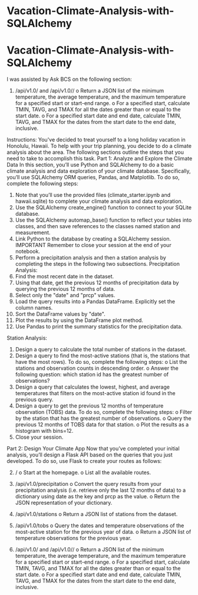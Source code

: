 # Vacation-Climate-Analysis-with-SQLAlchemy

# Vacation-Climate-Analysis-with-SQLAlchemy

I was assisted by Ask BCS on the following section:
1. 	/api/v1.0/<start> and /api/v1.0/<start>/<end>
o Return a JSON list of the minimum temperature, the average temperature, and the maximum temperature for a specified start or start-end range.
o For a specified start, calculate TMIN, TAVG, and TMAX for all the dates greater than or equal to the start date.
o For a specified start date and end date, calculate TMIN, TAVG, and TMAX for the dates from the start date to the end date, inclusive.

Instructions:
You've decided to treat yourself to a long holiday vacation in Honolulu, Hawaii. To help with your trip planning, you decide to do a climate analysis about the area. The following sections outline the steps that you need to take to accomplish this task.
Part 1: Analyze and Explore the Climate Data
In this section, you’ll use Python and SQLAlchemy to do a basic climate analysis and data exploration of your climate database. Specifically, you’ll use SQLAlchemy ORM queries, Pandas, and Matplotlib. To do so, complete the following steps:
1. Note that you’ll use the provided files (climate_starter.ipynb and hawaii.sqlite) to complete your climate analysis and data exploration.
2. Use the SQLAlchemy create_engine() function to connect to your SQLite database.
3. Use the SQLAlchemy automap_base() function to reflect your tables into classes, and then save references to the classes named station and measurement.
4. Link Python to the database by creating a SQLAlchemy session.
IMPORTANT
Remember to close your session at the end of your notebook.
5. Perform a precipitation analysis and then a station analysis by completing the steps in the following two subsections.
Precipitation Analysis:
1. Find the most recent date in the dataset.
2. Using that date, get the previous 12 months of precipitation data by querying the previous 12 months of data.
3. Select only the "date" and "prcp" values.
4. Load the query results into a Pandas DataFrame. Explicitly set the column names.
5. Sort the DataFrame values by "date".
6. Plot the results by using the DataFrame plot method.
7. Use Pandas to print the summary statistics for the precipitation data.

Station Analysis:
1. Design a query to calculate the total number of stations in the dataset.
2. Design a query to find the most-active stations (that is, the stations that have the most rows). To do so, complete the following steps:
o List the stations and observation counts in descending order.
o Answer the following question: which station id has the greatest number of observations?
3. Design a query that calculates the lowest, highest, and average temperatures that filters on the most-active station id found in the previous query.
4. Design a query to get the previous 12 months of temperature observation (TOBS) data. To do so, complete the following steps:
o Filter by the station that has the greatest number of observations.
o Query the previous 12 months of TOBS data for that station.
o Plot the results as a histogram with bins=12. 
5. Close your session.

Part 2: Design Your Climate App
Now that you’ve completed your initial analysis, you’ll design a Flask API based on the queries that you just developed. To do so, use Flask to create your routes as follows:

2. /
o Start at the homepage.
o List all the available routes.

3. /api/v1.0/precipitation
o Convert the query results from your precipitation analysis (i.e. retrieve only the last 12 months of data) to a dictionary using date as the key and prcp as the value.
o Return the JSON representation of your dictionary.

4. /api/v1.0/stations
o Return a JSON list of stations from the dataset.

5. /api/v1.0/tobs
o Query the dates and temperature observations of the most-active station for the previous year of data.
o Return a JSON list of temperature observations for the previous year.

6. /api/v1.0/<start> and /api/v1.0/<start>/<end>
o Return a JSON list of the minimum temperature, the average temperature, and the maximum temperature for a specified start or start-end range.
o For a specified start, calculate TMIN, TAVG, and TMAX for all the dates greater than or equal to the start date.
o For a specified start date and end date, calculate TMIN, TAVG, and TMAX for the dates from the start date to the end date, inclusive.

